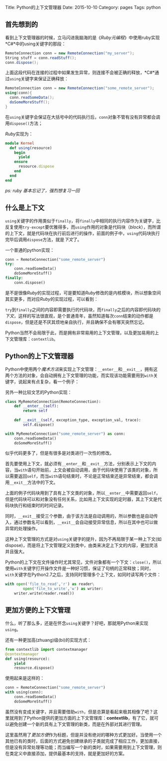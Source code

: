 Title: Python的上下文管理器
Date: 2015-10-10
Category: pages
Tags: python

## 首先想到的

看到上下文管理器的时候，立马闪进我脑海的是《*Ruby元编程*》中使用ruby实现*C#*中的using关键字的那段：

```csharp
RemoteConnection conn = new RemoteConnection("my_server");
String stuff = conn.readStuff();
conn.dispose();
```

上面这段代码在连接的过程中如果发生异常，则连接不会被正确的释放，*C#*通过`using`关键字来保证正确释放：

```csharp
RemoteConnection conn = new RemoteConnection("some_remote_server");
using(conn){
  conn.readSomeData();
  doSomeMoreStuff();
}
```

在`using`关键字会保证在大括号中的代码执行后，`conn`对象不管有没有异常都会调用`dispose()`方法；

*Ruby*实现为：

```ruby
module Kernel
  def using(resource)
    begin
      yield
    ensure
      resource.dispose
    end
  end
end
```

*ps: ruby 基本忘记了，强烈想复习一回*

## 什么是上下文

`using`关键字的作用类似于`finally`，将`finally`中相同的执行内容作为关键字，比反复使用`try-except`要优雅得多，而`using`作用的对象是代码块（*block*），而所谓的上下文，就是代码块在执行前后进行的操作，前面的例子中，`using`代码块执行完毕后调用`dispose`方法，就是*下文*了。

一个普通的python实现：

```python
conn = RemoteConnection("some_remote_server")
try:
	conn.readSomeData()
	doSomeMoreStuff()
finally:
	conn.dispose()
```

是不是很像*Ruby*的实现过程，可是要知道*Ruby*修改的是内核模块，所以想象空间其实更多，而对应*Ruby*的实现过程，可以看到：

`try`到`finally`之间的内容即需要执行的代码块，而`finally`之后的内容即代码块的*下文*，这样的写法很直观，是个普通青年，虽然知道每次`conn`结束的动作都是`dispose`，但是还是不厌其烦地亲自执行，并且确保不会有哪天突然忘记。

Python当然不会局限于此，而是拥有非常易用的上下文管理，以及更加易用的上下文管理库：`contextlib`。

## Python的上下文管理器

Python中使用两个*魔术方法*来实现上下文管理：`__enter__`和`__exit__`，拥有这两个方法的对象，会自动拥有上下文管理的功能，而实现该功能需要用到`with`关键字，说起来有点复杂，看一个例子：

另外一种比较文艺的Python实现：

```python
class MyRemoteConnection(RemoteConnection):
	def __enter__(self):
		return self
		 
	def __exit__(self, exception_type, exception_val, trace):
		self.dispose()

with MyRemoteConnection("some_remote_server") as conn:
	conn.readSomeData()
	doSomeMoreStuff()
```

似乎代码更多了，但是有很多是对类进行一次性的修改。

首先要使用上下文，就必须有`__enter__`和`__exit__`方法，分别表示上下文的内容，当`with`语句开始前，上文会被自动调用，由于代码块使用了该类的对象，所以需要返回`self`，而当`with`语句结束时，不论是正常结束还是异常结束，都会调用`__exit__`方法中的下文。

上面的例子代码块用到了具有上下文类的对象，所以`__enter__`中需要返回`self`，但是代码块可以和对象没有任何关系，比如用上下文实现的定时器，其上下文是代码块执行和结束时的时间记录。

同时，`__exit__`接受三个参数，由于该方法是自动调用的，所以参数也是自动传入，通过参数名可以看到，`__exit__`会自动接受异常信息，所以在其中也可以做异常的处理操作。

这种上下文管理的方式是对`using`关键字的提升，因为不再局限于某一种上下文(如dispose)，而是将上下文管理定义到类中，由类来决定上下文的内容，更加灵活并且强大。

Python的上下文在文件操作时尤其常见，文件对象都有一个下文：`close()`，所以使用`with`关键字打开操作文件是一种好习惯，保证了句柄的正常释放；同时，`with`关键字在Python2.7之后，支持同时管理多个上下文，如同时读写两个文件：

```python
with open('file_to_read','r') as reader\
		open('file_to_write','w') as writer:
	writer.write(reader.read())
```

## 更加方便的上下文管理

什么，听了那么多，还是在怀念`using`关键字？好吧，那就用Python来实现`using`。

还有一种更加高(zhuang)级(bi)的实现方式：

```python
from contextlib import contextmanager
@contextmanager
def using(resource):
	yield
	resource.dispose()
```

使用起来是这样的：

```python
conn = RemoteConnection("some_remote_server")
with using(conn):
	conn.readSomeData()
	doSomeMoreStuff()
```

虽然没有变成关键字，并且需要借助`with`，但是总算是看起来极其相像了吧？这里就用到了Python提供的更加方面的上下文管理库：**contextlib**，有了它，就可以避免创建一个新的具有上下文管理的新类，而是在外部对其进行管理。

这里虽然用了*更加方便*作为标题，但是并没有绝对的哪种方式更加好。当使用一个其他已有的类时，后面的方式避免创建继承的子类就完成了相应工作，更加直接，但是没有异常处理等功能；而当编写一个新的类时，如果需要用到上下文管理，则在类定义中直接添加，提供最基本的支持，就是更加好的方案。



